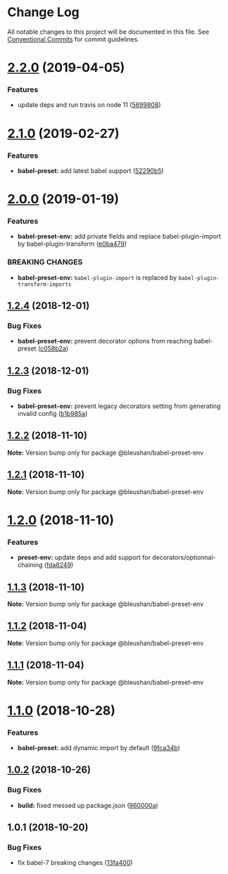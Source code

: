 # Change Log

All notable changes to this project will be documented in this file.
See [Conventional Commits](https://conventionalcommits.org) for commit guidelines.

# [2.2.0](https://github.com/BleuShan/bleushan/compare/@bleushan/babel-preset-env@2.1.0...@bleushan/babel-preset-env@2.2.0) (2019-04-05)


### Features

* update deps and run travis on node 11 ([5699808](https://github.com/BleuShan/bleushan/commit/5699808))





# [2.1.0](https://github.com/BleuShan/bleushan/compare/@bleushan/babel-preset-env@2.0.0...@bleushan/babel-preset-env@2.1.0) (2019-02-27)


### Features

* **babel-preset:** add latest babel support ([52290b5](https://github.com/BleuShan/bleushan/commit/52290b5))





# [2.0.0](https://github.com/BleuShan/bleushan/compare/@bleushan/babel-preset-env@1.2.4...@bleushan/babel-preset-env@2.0.0) (2019-01-19)


### Features

* **babel-preset-env:** add private fields and replace babel-plugin-import by babel-plugin-transform ([e0ba479](https://github.com/BleuShan/bleushan/commit/e0ba479))


### BREAKING CHANGES

* **babel-preset-env:** `babel-plugin-import` is replaced by `babel-plugin-transform-imports`





## [1.2.4](https://github.com/BleuShan/bleushan/compare/@bleushan/babel-preset-env@1.2.3...@bleushan/babel-preset-env@1.2.4) (2018-12-01)


### Bug Fixes

* **babel-preset-env:** prevent decorator options from reaching babel-preset ([c058b2a](https://github.com/BleuShan/bleushan/commit/c058b2a))





## [1.2.3](https://github.com/BleuShan/bleushan/compare/@bleushan/babel-preset-env@1.2.2...@bleushan/babel-preset-env@1.2.3) (2018-12-01)


### Bug Fixes

* **babel-preset-env:** prevent legacy decorators setting from generating invalid config ([b1b985a](https://github.com/BleuShan/bleushan/commit/b1b985a))





## [1.2.2](https://github.com/BleuShan/bleushan/compare/@bleushan/babel-preset-env@1.2.1...@bleushan/babel-preset-env@1.2.2) (2018-11-10)

**Note:** Version bump only for package @bleushan/babel-preset-env





## [1.2.1](https://github.com/BleuShan/bleushan/compare/@bleushan/babel-preset-env@1.2.0...@bleushan/babel-preset-env@1.2.1) (2018-11-10)

**Note:** Version bump only for package @bleushan/babel-preset-env





# [1.2.0](https://github.com/BleuShan/bleushan/compare/@bleushan/babel-preset-env@1.1.3...@bleushan/babel-preset-env@1.2.0) (2018-11-10)


### Features

* **preset-env:** update deps and add support for decorators/optionnal-chaining ([fda8249](https://github.com/BleuShan/bleushan/commit/fda8249))





## [1.1.3](https://github.com/BleuShan/bleushan/compare/@bleushan/babel-preset-env@1.1.2...@bleushan/babel-preset-env@1.1.3) (2018-11-10)

**Note:** Version bump only for package @bleushan/babel-preset-env





## [1.1.2](https://github.com/BleuShan/bleushan/compare/@bleushan/babel-preset-env@1.1.1...@bleushan/babel-preset-env@1.1.2) (2018-11-04)

**Note:** Version bump only for package @bleushan/babel-preset-env





## [1.1.1](https://github.com/BleuShan/bleushan/compare/@bleushan/babel-preset-env@1.1.0...@bleushan/babel-preset-env@1.1.1) (2018-11-04)

**Note:** Version bump only for package @bleushan/babel-preset-env





# [1.1.0](https://github.com/BleuShan/bleushan/compare/@bleushan/babel-preset-env@1.0.2...@bleushan/babel-preset-env@1.1.0) (2018-10-28)


### Features

* **babel-preset:** add dynamic import by default ([9fca34b](https://github.com/BleuShan/bleushan/commit/9fca34b))





## [1.0.2](https://github.com/BleuShan/bleushan/compare/@bleushan/babel-preset-env@1.0.1...@bleushan/babel-preset-env@1.0.2) (2018-10-26)


### Bug Fixes

* **build:** fixed messed up package.json ([960000a](https://github.com/BleuShan/bleushan/commit/960000a))





## 1.0.1 (2018-10-20)


### Bug Fixes

* fix babel-7 breaking changes ([13fa400](https://github.com/BleuShan/bleushan/commit/13fa400))
